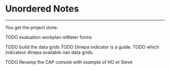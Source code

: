 # Unordered Notes

---

You get the project done.


TODO evaluation workplan mWater forms

TODO build the data grids
TODO Dinepa indicator is a guide.
TODO which indicateur dinepa available nan data grids.

TODO Revamp the CAP console with example of HO et Steve 